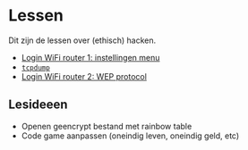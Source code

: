 # Lessen

Dit zijn de lessen over (ethisch) hacken.

 * [Login WiFi router 1: instellingen menu](login_wifi_router_1/README.md)
 * [`tcpdump`](tcpdump/README.md)
 * [Login WiFi router 2: WEP protocol](login_wifi_router_2/README.md)


## Lesideeen

 * Openen geencrypt bestand met rainbow table
 * Code game aanpassen (oneindig leven, oneindig geld, etc)
